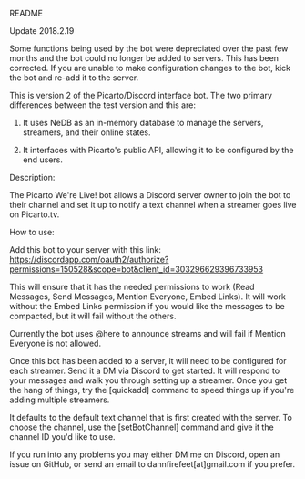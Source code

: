 README

Update 2018.2.19

Some functions being used by the bot were depreciated over the past few months and the bot could no longer be added to servers. This has been corrected. If you are unable to make configuration changes to the bot, kick the bot and re-add it to the server.

This is version 2 of the Picarto/Discord interface bot.
The two primary differences between the test version and this are:

1. It uses NeDB as an in-memory database to manage the servers, streamers, and their online states.

2. It interfaces with Picarto's public API, allowing it to be configured by the end users.

Description:

The Picarto We're Live! bot allows a Discord server owner to join the bot to their channel and set it up to notify a text channel when a streamer goes live on Picarto.tv.

How to use:

Add this  bot to your server with this link: https://discordapp.com/oauth2/authorize?permissions=150528&scope=bot&client_id=303296629396733953

This will ensure that it has the needed permissions to work (Read Messages, Send Messages, Mention Everyone, Embed Links). It will work without the Embed Links permission if you would like the messages to be compacted, but it will fail without the others.

Currently the bot uses @here to announce streams and will fail if Mention Everyone is not allowed.

Once this bot has been added to a server, it will need to be configured for each streamer. Send it a DM via Discord to get started. It will respond to your messages and walk you through setting up a streamer. Once you get the hang of things, try the [quickadd] command to speed things up if you're adding multiple streamers.

It defaults to the default text channel that is first created with the server. To choose the channel, use the [setBotChannel] command and give it the channel ID you'd like to use.

If you run into any problems you may either DM me on Discord, open an issue on GitHub, or send an email to dannfirefeet[at]gmail.com if you prefer.
